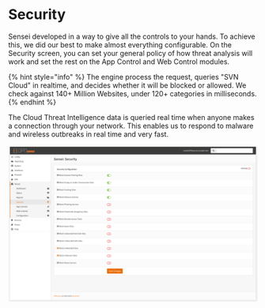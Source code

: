 # Security

Sensei developed in a way to give all the controls to your hands. To achieve this, we did our best to make almost everything configurable. On the Security screen, you can set your general policy of how threat analysis will work and set the rest on the App Control and Web Control modules.

{% hint style="info" %}
The engine process the request, queries "SVN Cloud" in realtime, and decides whether it will be blocked or allowed.  We check against 140+ Million Websites, under 120+ categories in milliseconds. 
{% endhint %}

The Cloud Threat Intelligence data is queried real time when anyone makes a connection through your network. This enables us to respond to malware and wireless outbreaks in real time and very fast.

![Sensei: Security Control Settings](../.gitbook/assets/sensei-m4-security.png)



